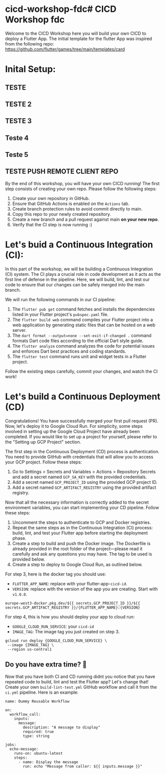 # cicd-workshop-fdc# CICD Workshop fdc

Welcome to the CICD Workshop here you will build your own CICD to deploy a Flutter App. The initial template for the flutter App was inspired from the following repo: https://github.com/flutter/games/tree/main/templates/card

# Inital Setup:

## TESTE ##
## TESTE 2 ##
## TESTE 3 ##
## Teste 4 ##
## Teste 5 ##

## TESTE PUSH REMOTE CLIENT REPO ##

By the end of this workshop, you will have your own CICD running! The first step consists of creating your own repo. Please follow the following steps: 
1. Create your own repository in GitHub. 
2. Ensure that GitHub Actions is enabled on the `Actions` tab.
3. Create branch protection rules to avoid commit directly to main. 
4. Copy this repo to your newly created repository. 
5. Create a new branch and a pull request against main **on your new repo**. 
6. Verify that the CI step is now running :)

# Let's buid a Continuous Integration (CI):

In this part of the workshop, we will be building a Continuous Integration (CI) system. The CI plays a crucial role in code development as it acts as the first line of defense in the pipeline. Here, we will build, lint, and test our code to ensure that our changes can be safely merged into the main branch.

We will run the following commands in our CI pipeline:

1. The `flutter pub get` command fetches and installs the dependencies listed in your Flutter project's `pubspec.yaml` file.
2. The `flutter build web` command compiles your Flutter project into a web application by generating static files that can be hosted on a web server.
3. The `dart format --output=none --set-exit-if-changed .` command formats Dart code files according to the official Dart style guide.
4. The `flutter analyze` command analyzes the code for potential issues and enforces Dart best practices and coding standards.
5. The `flutter test` command runs unit and widget tests in a Flutter project.

Follow the existing steps carefully, commit your changes, and watch the CI work!

# Let's build a Continuous Deployment (CD)

Congratulations! You have successfully merged your first pull request (PR). Now, let's deploy it to Google Cloud Run. For simplicity, some steps involved in setting up the Google Cloud Project have already been completed. If you would like to set up a project for yourself, please refer to the "Setting up GCP Project" section.

The first step in the Continuous Deployment (CD) process is authentication. You need to provide GitHub with credentials that will allow you to access your GCP project. Follow these steps:

1. Go to Settings > Secrets and Variables > Actions > Repository Secrets and add a secret named `GCP_SA_KEY` with the provided credentials.
2. Add a secret named `GCP_PROJECT_ID` using the provided GCP project ID.
3. Add a secret named `GCP_ARTIFACT_REGISTRY` using the provided artifact registry.

Now that all the necessary information is correctly added to the secret environment variables, you can start implementing your CD pipeline. Follow these steps:

1. Uncomment the steps to authenticate to GCP and Docker registries.
2. Repeat the same steps as in the Continuous Integration (CI) process: build, lint, and test your Flutter app before starting the deployment phase.
3. Create a step to build and push the Docker image. The Dockerfile is already provided in the root folder of the project—please read it carefully and ask any questions you may have. The tag to be used is provided below.
4. Create a step to deploy to Google Cloud Run, as outlined below.

For step 3, here is the docker tag you should use:
- `FLUTTER_APP_NAME`: replace with your flutter-app-`cicd-id`.
- `VERSION`: replace with the version of the app you are creating. Start with `v1.0.0`. 
```
europe-west3-docker.pkg.dev/${{ secrets.GCP_PROJECT_ID }}/${{ secrets.GCP_ARTIFACT_REGISTRY }}/{FLUTTER_APP_NAME}:{VERSION}
```
For step 4, this is how you should deploy your app to cloud run:
- `GOOGLE_CLOUD_RUN_SERVICE`: your `cicd-id`
- `IMAGE_TAG`: The image tag you just created on step 3.
```
gcloud run deploy {GOOGLE_CLOUD_RUN_SERVICE} \
 --image {IMAGE_TAG} \
 --region us-central1
```

## Do you have extra time? 🤔

Now that you have both CI and CD running didnt you notice that you have repeated code to build, lint and test the Flutter app? Let's change that! Create your own `build-lint-test.yml` GitHub workflow and call it from the `ci.yml` pipeline. Here is an example:

```
name: Dummy Reusable Workflow

on:
  workflow_call:
    inputs:
      message:
        description: "A message to display"
        required: true
        type: string

jobs:
  echo-message:
    runs-on: ubuntu-latest
    steps:
      - name: Display the message
        run: echo "Message from caller: ${{ inputs.message }}"
```